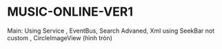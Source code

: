 # MUSIC-ONLINE-VER1
Main: Using Service , EventBus, Search Advaned, Xml using SeekBar not custom , CircleImageView (hình tròn) 
